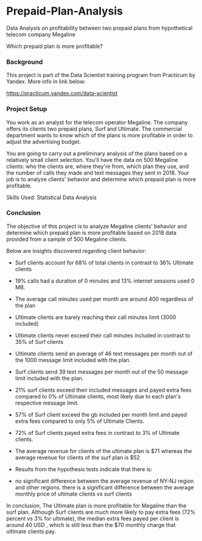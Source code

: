 # Prepaid-Plan-Analysis
Data Analysis on profitability between two prepaid plans from hypothetical telecom company Megaline

Which prepaid plan is more profitable?
### Background
This project is part of the Data Scientist training program from Practicum by Yandex. More info in link below:

https://practicum.yandex.com/data-scientist

### Project Setup
You work as an analyst for the telecom operator Megaline. The company offers its clients two prepaid plans, Surf and Ultimate. The commercial department wants to know which of the plans is more profitable in order to adjust the advertising budget.

You are going to carry out a preliminary analysis of the plans based on a relatively small client selection. You'll have the data on 500 Megaline clients: who the clients are, where they're from, which plan they use, and the number of calls they made and text messages they sent in 2018. Your job is to analyze clients' behavior and determine which prepaid plan is more profitable.

Skills Used: Statistical Data Analysis

### Conclusion
The objective of this project is to analyze Megaline clients' behavior and determine which prepaid plan is more profitable based on 2018 data provided from a sample of 500 Megaline clients.

Below are insights discovered regarding client behavior:

* Surf clients account for 68% of total clients in contrast to 36% Ultimate clients

* 19% calls had a duration of 0 minutes and 13% internet sessions used 0 MB.

* The average call minutes used per month are around 400 regardless of the plan

* Ultimate clients are barely reaching their call minutes limit (3000 included)

* Ultimate clients never exceed their call minutes included in contrast to 35% of Surf clients

* Ultimate clients send an average of 46 text messages per month out of the 1000 message limit included with the plan.

* Surf clients send 39 text messages per month out of the 50 message limit included with the plan.

* 21% surf clients exceed their included messages and payed extra fees compared to 0% of Ultimate clients, most likely due to each plan's respective message limit.

* 57% of Surf client exceed the gb included per month limit and payed extra fees compared to only 5% of Ultimate Clients.

* 72% of Surf clients payed extra fees in contrast to 3% of Ultimate clients.

* The average revenue for clients of the ultimate plan is \$71 whereas the average revenue for clients of the surf plan is $52

* Results from the hypothesis tests indicate that there is:

* no significant difference between the average revenue of NY-NJ region and other regions.
there is a significant difference between the average monthly price of ultimate clients vs surf clients

In conclusion, The Ultimate plan is more profitable for Megaline than the surf plan. Although Surf clients are much more likely to pay extra fees (72% percent vs 3% for ultimate), the median extra fees payed per client is around 40 USD , which is still less than the \$70 monthly charge that ultimate clients pay.
